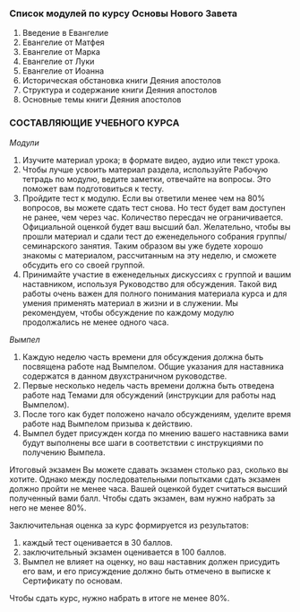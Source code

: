 
### Список модулей по курсу Основы Нового Завета

1. Введение в Евангелие2. Евангелие от Матфея3. Евангелие от Марка4. Евангелие от Луки5. Евангелие от Иоанна6. Историческая обстановка книги Деяния апостолов7. Структура и содержание книги Деяния апостолов8. Основные темы книги Деяния апостолов

### СОСТАВЛЯЮЩИЕ УЧЕБНОГО КУРСА

*Модули*

1. Изучите материал урока; в формате видео, аудио или текст урока.2. Чтобы лучше усвоить материал раздела, используйте Рабочую тетрадь по модулю, ведите заметки, отвечайте на вопросы. Это поможет вам подготовиться к тесту.3. Пройдите тест к модулю. Если вы ответили менее чем на 80% вопросов, вы можете сдать тест снова. Но тест будет вам доступен не ранее, чем через час. Количество пересдач не ограничивается. Официальной оценкой будет ваш высший бал. Желательно, чтобы вы прошли материал и сдали тест до еженедельного собрания группы/семинарского занятия. Таким образом вы уже будете хорошо знакомы с материалом, рассчитанным на эту неделю, и сможете обсудить его со своей группой.4. Принимайте участие в еженедельных дискуссиях с группой и вашим наставником, используя Руководство для обсуждения. Такой вид работы очень важен для полного понимания материала курса и для умения применять материал в жизни и в служении. Мы рекомендуем, чтобы обсуждение по каждому модулю продолжались не менее одного часа.

*Вымпел*

1. Каждую неделю часть времени для обсуждения должна быть посвящена работе над Вымпелом. Общие указания для наставника содержатся в данном двухстраничном руководстве.2. Первые несколько недель часть времени должна быть отведена работе над Темами для обсуждений (инструкции для работы над Вымпелом).3. После того как будет положено начало обсуждениям, уделите время работе над Вымпелом призыва к действию.4. Вымпел будет присужден когда по мнению вашего наставника вами будут выполнены все шаги в соответствии с инструкциями по получению Вымпела.

Итоговый экзамен
Вы можете сдавать экзамен столько раз, сколько вы хотите. Однако между последовательными попытками сдать экзамен должно пройти не менее часа. Вашей оценкой будет считаться высший полученный вами балл. Чтобы сдать экзамен, вам нужно набрать за него не менее 80%.

Заключительная оценка за курс формируется из результатов:

1. каждый тест оценивается в 30 баллов.2. заключительный экзамен оценивается в 100 баллов.3. Вымпел не влияет на оценку, но ваш наставник должен присудить его вам, и его присуждение должно быть отмечено в выписке к Сертификату по основам.

Чтобы сдать курс, нужно набрать в итоге не менее 80%.
